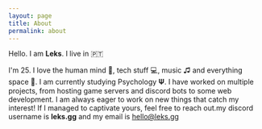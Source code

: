 ```yaml
---
layout: page
title: About
permalink: about
---
```


Hello. I am **Leks**. I live in 🇵🇹

I'm 25. I love the human mind 🧠, tech stuff 💻, music ♫ and everything space 🌌. I am currently studying Psychology 𝚿. I have worked on multiple projects, from hosting game servers and discord bots to some web development. I am always eager to work on new things that catch my interest! If I managed to captivate yours, feel free to reach out.my discord username is **leks.gg** and my email is <a href="mailto:hello@leks.gg">hello@leks.gg</a>


